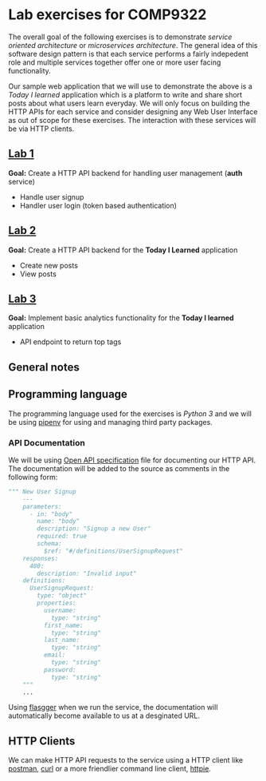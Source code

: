 # Lab exercises for COMP9322

The overall goal of the following exercises is to demonstrate *service oriented architecture* or *microservices architecture*.
The general idea of this software design pattern is that each service performs a fairly indepedent role and multiple
services together offer one or more user facing functionality.

Our sample web application that we will use to demonstrate the above is a *Today I learned* application which is a
platform to write and share short posts about what users learn everyday. We will only focus on building the HTTP APIs
for each service and consider designing any Web User Interface as out of scope for these exercises. The interaction
with these services will be via HTTP clients.

## [Lab 1](./lab-1)

**Goal:** Create a HTTP API backend for handling user management (**auth** service)

- Handle user signup
- Handler user login (token based authentication)

## [Lab 2](./lab-2)

**Goal:** Create a HTTP API backend for the __Today I Learned__ application

- Create new posts
- View posts

## [Lab 3](./lab-3)

**Goal:** Implement basic analytics functionality for the __Today I learned__ application

- API endpoint to return top tags


## General notes

## Programming language

The programming language used for the exercises is *Python 3* and we will be using [pipenv](https://github.com/pypa/pipenv)
for using and managing third party packages.

### API Documentation

We will be using [Open API specification](https://swagger.io/docs/specification/about/) file for documenting our HTTP
API. The documentation will be added to the source as comments in the following form:

```python
""" New User Signup
    ---
    parameters:
      - in: "body"
        name: "body"
        description: "Signup a new User"
        required: true
        schema:
          $ref: "#/definitions/UserSignupRequest"
    responses:
      400:
        description: "Invalid input"
    definitions:
      UserSignupRequest:
        type: "object"
        properties:
          username:
            type: "string"
          first_name:
            type: "string"
          last_name:
            type: "string"
          email:
            type: "string"
          password:
            type: "string"
    """
    ...

```

Using [flasgger](https://github.com/rochacbruno/flasgger) when we run the service, the documentation will automatically become available to us at a desginated URL.

## HTTP Clients

We can make HTTP API requests to the service using a HTTP client like [postman](https://www.getpostman.com/), [curl](https://zaiste.net/introduction_to_curl/) or a more friendlier command line client, [httpie](https://httpie.org/).
